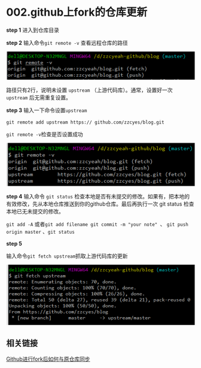 # 002.github上fork的仓库更新

**step 1**
进入到仓库目录

**step 2**
输入命令`git remote -v` 查看远程仓库的路径

![Alt text](images/git-fork-001.png)

路径只有2行，说明未设置 `upstream` （上游代码库）。通常，设置好一次 `upstream` 后无需重复设置。

**step 3**
输入一下命令设置`upstream`

```
git remote add upstream https:// github.com/zzcyes/blog.git
```

`git remote -v`检查是否设置成功

![Alt text](images/git-fork-002.png)

**step 4**
输入命令 `git status` 检查本地是否有未提交的修改。如果有，把本地的有效修改，先从本地仓库推送到你的github仓库。最后再执行一次 git status 检查本地已无未提交的修改。

`git add -A` 或者`git add filename git commit -m "your note" `、 `git push origin master` 、`git status`

**step 5**

输入命令`git fetch upstream`抓取上游代码库的更新

![Alt text](images/git-fork-003.png)

## 相关链接
[Github进行fork后如何与原仓库同步](https://zhuanlan.zhihu.com/p/89607964)
